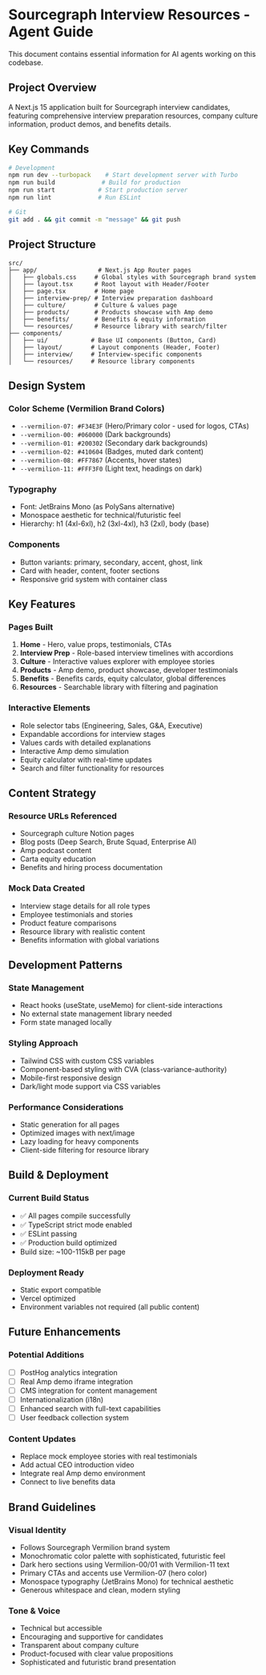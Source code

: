 # Sourcegraph Interview Resources - Agent Guide

This document contains essential information for AI agents working on this codebase.

## Project Overview

A Next.js 15 application built for Sourcegraph interview candidates, featuring comprehensive interview preparation resources, company culture information, product demos, and benefits details.

## Key Commands

```bash
# Development
npm run dev --turbopack    # Start development server with Turbo
npm run build             # Build for production
npm run start            # Start production server
npm run lint             # Run ESLint

# Git
git add . && git commit -m "message" && git push
```

## Project Structure

```
src/
├── app/                 # Next.js App Router pages
│   ├── globals.css     # Global styles with Sourcegraph brand system
│   ├── layout.tsx      # Root layout with Header/Footer
│   ├── page.tsx        # Home page
│   ├── interview-prep/ # Interview preparation dashboard
│   ├── culture/        # Culture & values page
│   ├── products/       # Products showcase with Amp demo
│   ├── benefits/       # Benefits & equity information
│   └── resources/      # Resource library with search/filter
├── components/
│   ├── ui/            # Base UI components (Button, Card)
│   ├── layout/        # Layout components (Header, Footer)
│   ├── interview/     # Interview-specific components
│   └── resources/     # Resource library components
```

## Design System

### Color Scheme (Vermilion Brand Colors)
- `--vermilion-07: #F34E3F` (Hero/Primary color - used for logos, CTAs)
- `--vermilion-00: #060000` (Dark backgrounds)
- `--vermilion-01: #200302` (Secondary dark backgrounds)
- `--vermilion-02: #410604` (Badges, muted dark content)
- `--vermilion-08: #FF7867` (Accents, hover states)
- `--vermilion-11: #FFF3F0` (Light text, headings on dark)

### Typography
- Font: JetBrains Mono (as PolySans alternative)
- Monospace aesthetic for technical/futuristic feel
- Hierarchy: h1 (4xl-6xl), h2 (3xl-4xl), h3 (2xl), body (base)

### Components
- Button variants: primary, secondary, accent, ghost, link
- Card with header, content, footer sections
- Responsive grid system with container class

## Key Features

### Pages Built
1. **Home** - Hero, value props, testimonials, CTAs
2. **Interview Prep** - Role-based interview timelines with accordions
3. **Culture** - Interactive values explorer with employee stories
4. **Products** - Amp demo, product showcase, developer testimonials
5. **Benefits** - Benefits cards, equity calculator, global differences
6. **Resources** - Searchable library with filtering and pagination

### Interactive Elements
- Role selector tabs (Engineering, Sales, G&A, Executive)
- Expandable accordions for interview stages
- Values cards with detailed explanations
- Interactive Amp demo simulation
- Equity calculator with real-time updates
- Search and filter functionality for resources

## Content Strategy

### Resource URLs Referenced
- Sourcegraph culture Notion pages
- Blog posts (Deep Search, Brute Squad, Enterprise AI)
- Amp podcast content
- Carta equity education
- Benefits and hiring process documentation

### Mock Data Created
- Interview stage details for all role types
- Employee testimonials and stories
- Product feature comparisons
- Resource library with realistic content
- Benefits information with global variations

## Development Patterns

### State Management
- React hooks (useState, useMemo) for client-side interactions
- No external state management library needed
- Form state managed locally

### Styling Approach
- Tailwind CSS with custom CSS variables
- Component-based styling with CVA (class-variance-authority)
- Mobile-first responsive design
- Dark/light mode support via CSS variables

### Performance Considerations
- Static generation for all pages
- Optimized images with next/image
- Lazy loading for heavy components
- Client-side filtering for resource library

## Build & Deployment

### Current Build Status
- ✅ All pages compile successfully
- ✅ TypeScript strict mode enabled
- ✅ ESLint passing
- ✅ Production build optimized
- Build size: ~100-115kB per page

### Deployment Ready
- Static export compatible
- Vercel optimized
- Environment variables not required (all public content)

## Future Enhancements

### Potential Additions
- [ ] PostHog analytics integration
- [ ] Real Amp demo iframe integration
- [ ] CMS integration for content management
- [ ] Internationalization (i18n)
- [ ] Enhanced search with full-text capabilities
- [ ] User feedback collection system

### Content Updates
- Replace mock employee stories with real testimonials
- Add actual CEO introduction video
- Integrate real Amp demo environment
- Connect to live benefits data

## Brand Guidelines

### Visual Identity
- Follows Sourcegraph Vermilion brand system
- Monochromatic color palette with sophisticated, futuristic feel
- Dark hero sections using Vermilion-00/01 with Vermilion-11 text
- Primary CTAs and accents use Vermilion-07 (hero color)
- Monospace typography (JetBrains Mono) for technical aesthetic
- Generous whitespace and clean, modern styling

### Tone & Voice
- Technical but accessible
- Encouraging and supportive for candidates
- Transparent about company culture
- Product-focused with clear value propositions
- Sophisticated and futuristic brand presentation
